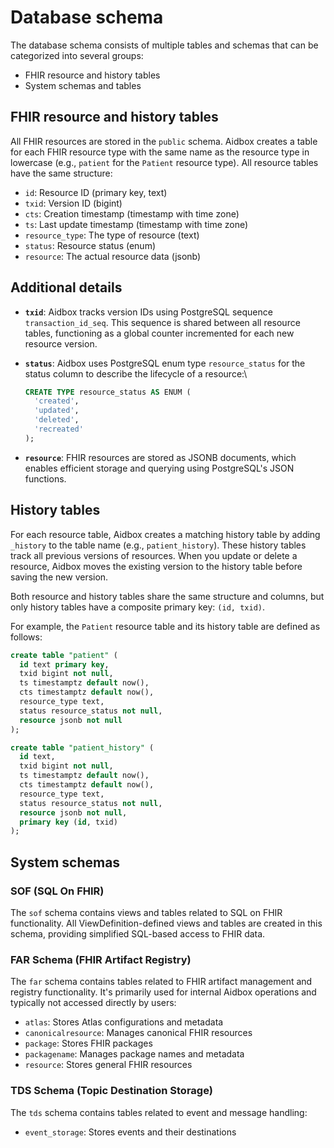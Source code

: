 # Database schema

The database schema consists of multiple tables and schemas that can be categorized into several groups:

* FHIR resource and history tables
* System schemas and tables

## FHIR resource and history tables

All FHIR resources are stored in the `public` schema. Aidbox creates a table for each FHIR resource type with the same name as the resource type in lowercase (e.g., `patient` for the `Patient` resource type). All resource tables have the same structure:&#x20;

* `id`: Resource ID (primary key, text)
* `txid`:  Version ID (bigint)
* `cts`: Creation timestamp (timestamp with time zone)
* `ts`: Last update timestamp (timestamp with time zone)
* `resource_type`: The type of resource (text)
* `status`: Resource status (enum)
* `resource`: The actual resource data (jsonb)

## Additional details

* **`txid`**: Aidbox tracks version IDs using PostgreSQL sequence `transaction_id_seq`. This sequence is shared between all resource tables, functioning as a global counter incremented for each new resource version.
*   **`status`**: Aidbox uses PostgreSQL enum type `resource_status` for the status column to describe the lifecycle of a resource:\


    ```sql
    CREATE TYPE resource_status AS ENUM (
      'created', 
      'updated', 
      'deleted', 
      'recreated'
    );    
    ```
* **`resource`**: FHIR resources are stored as JSONB documents, which enables efficient storage and querying using PostgreSQL's JSON functions.

## History tables

For each resource table, Aidbox creates a matching history table by adding `_history` to the table name (e.g., `patient_history`). These history tables track all previous versions of resources. When you update or delete a resource, Aidbox moves the existing version to the history table before saving the new version.

Both resource and history tables share the same structure and columns, but only history tables have a composite primary key: `(id, txid)`.

For example, the `Patient` resource table and its history table are defined as follows:

```sql
create table "patient" (
  id text primary key,
  txid bigint not null,
  ts timestamptz default now(),
  cts timestamptz default now(),     
  resource_type text,                
  status resource_status not null,  
  resource jsonb not null            
);

create table "patient_history" (
  id text,               
  txid bigint not null,              
  ts timestamptz default now(),      
  cts timestamptz default now(),     
  resource_type text,                
  status resource_status not null,  
  resource jsonb not null,
  primary key (id, txid)
);
```

## System schemas

### SOF (SQL On FHIR)

The `sof` schema contains views and tables related to SQL on FHIR functionality. All ViewDefinition-defined views and tables are created in this schema, providing simplified SQL-based access to FHIR data.&#x20;

### FAR Schema (FHIR Artifact Registry)

The `far` schema contains tables related to FHIR artifact management and registry functionality. It's primarily used for internal Aidbox operations and typically not accessed directly by users:

* `atlas`: Stores Atlas configurations and metadata
* `canonicalresource`: Manages canonical FHIR resources
* `package`: Stores FHIR packages
* `packagename`: Manages package names and metadata
* `resource`: Stores general FHIR resources

### TDS Schema (Topic Destination Storage)

The `tds` schema contains tables related to event and message handling:

* `event_storage`: Stores events and their destinations
